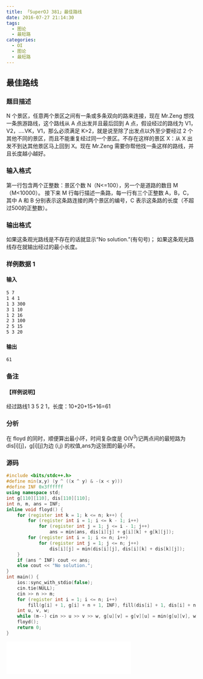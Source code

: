 ```yaml
---
title: 「SuperOJ 381」最佳路线
date: 2016-07-27 21:14:30
tags:
  - 图论
  - 最短路
categories: 
  - OI
  - 图论
  - 最短路
---
```

## 最佳路线
### 题目描述
N 个景区，任意两个景区之间有一条或多条双向的路来连接，现在 Mr.Zeng 想找一条旅游路线，这个路线从 A 点出发并且最后回到 A 点，假设经过的路线为 V1，V2，....VK，V1，那么必须满足 K>2，就是说至除了出发点以外至少要经过 2 个其他不同的景区，而且不能重复经过同一个景区。不存在这样的景区 X：从 X 出发不到达其他景区马上回到 X。现在 Mr.Zeng 需要你帮他找一条这样的路线，并且长度越小越好。
### 输入格式
第一行包含两个正整数：景区个数 N（N<=100），另一个是道路的数目 M（M<10000）。
接下来 M 行每行描述一条路，每一行有三个正整数 A，B，C，其中 A 和 B 分别表示这条路连接的两个景区的编号，C 表示这条路的长度（不超过500的正整数）。
### 输出格式
如果这条观光路线是不存在的话就显示“No solution.”(有句号)；
如果这条观光路线存在就输出经过的最小长度。
<!-- more -->
### 样例数据 1
#### 输入
``` bash
5 7
1 4 1
1 3 300
3 1 10
1 2 16
2 3 100
2 5 15
5 3 20
```
#### 输出
``` bash
61
```
### 备注
#### 【样例说明】
经过路线1 3 5 2 1，长度：10+20+15+16=61
### 分析
在 floyd 的同时，顺便算出最小环，时间复杂度是 O(V<sup>3</sup>)记两点间的最短路为 dis[i][j]，g[i][j]为边 (i,j) 的权值,ans为这张图的最小环。
### 源码
``` cpp
#include <bits/stdc++.h>
#define min(x,y) (y ^ ((x ^ y) & -(x < y)))
#define INF 0x3ffffff
using namespace std;
int g[110][110], dis[110][110];
int n, m, ans = INF;
inline void floyd() {
    for (register int k = 1; k <= n; k++) {
        for (register int i = 1; i <= k - 1; i++)
            for (register int j = 1; j <= i - 1; j++)
                ans = min(ans, dis[i][j] + g[i][k] + g[k][j]);
        for (register int i = 1; i <= n; i++)
            for (register int j = 1; j <= n; j++)
                dis[i][j] = min(dis[i][j], dis[i][k] + dis[k][j]);
    }
    if (ans ^ INF) cout << ans;
    else cout << "No solution.";
}
int main() {
    ios::sync_with_stdio(false);
    cin.tie(NULL);
    cin >> n >> m;
    for (register int i = 1; i <= n; i++)
        fill(g[i] + 1, g[i] + n + 1, INF), fill(dis[i] + 1, dis[i] + n + 1, INF), g[i][i] = 0;
    int u, v, w;
    while (m--) cin >> u >> v >> w, g[u][v] = g[v][u] = min(g[u][v], w), dis[u][v] = dis[v][u] = min(dis[u][v], w);
    floyd();
    return 0;
}
```
<iframe frameborder="no" border="0" marginwidth="0" marginheight="0" width=330 height=86 src="//music.163.com/outchain/player?type=2&id=22683858&auto=1&height=66"></iframe>
